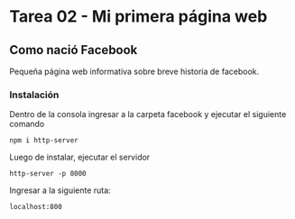 # Tarea 02 - Mi primera página web

## Como nació Facebook

Pequeña página web informativa sobre breve historia de facebook.

### Instalación

Dentro de la consola ingresar a la carpeta facebook y ejecutar el siguiente comando

```
npm i http-server
```
Luego de instalar, ejecutar el servidor

```
http-server -p 8000
```

Ingresar a la siguiente ruta:

```
localhost:800
```
